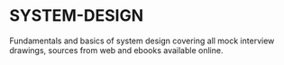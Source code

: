 # SYSTEM-DESIGN
Fundamentals and basics of system design covering all mock interview drawings, sources from web and ebooks available online. 
